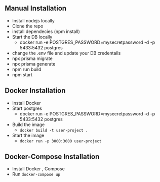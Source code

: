 ## Manual Installation
 - Install nodejs locally 
 - Clone the repo
 - install dependecies (npm install)
 - Start the DB locally
   - docker run -e POSTGRES_PASSWORD=mysecretpassword -d -p 5433:5432 postgres 
 - change the .env file and update your DB credentails
 - npx prisma migrate
 - npx prisma generate
 - npm run build
 - npm start


## Docker Installation
 - Install Docker
 - Start postgres
   - docker run -e POSTGRES_PASSWORD=mysecretpassword -d -p 5433:5432 postgres 
 - Build the image
   - `docker build -t user-project .`
 - Start the image
   - `docker run -p 3000:3000 user-project`
 
## Docker-Compose Installation
 - Install Docker , Compose
 - Run `docker-compose up`

